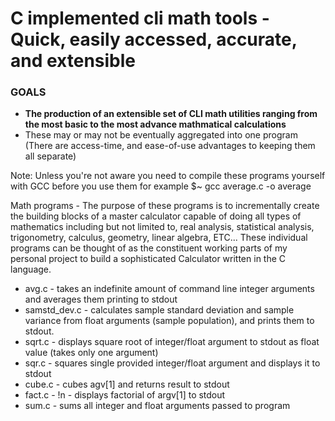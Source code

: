 # C implemented cli math tools - **Quick, easily accessed, accurate, and extensible**

### GOALS
- **The production of an extensible set of CLI math utilities ranging from the most basic to the most advance mathmatical calculations**
- These may or may not be eventually aggregated into one program (There are access-time, and ease-of-use advantages to keeping them all separate)

Note: Unless you're not aware you need to compile these programs yourself with GCC before you use them
for example $~ gcc average.c -o average

Math programs - The purpose of these programs is to incrementally create the building blocks of a master calculator capable of doing all types of mathematics including but not limited to, real analysis, statistical analysis, trigonometry, calculus, geometry, linear algebra, ETC... These individual programs can be thought of as the constituent working parts of my personal project to build a sophisticated Calculator written in the C language. 

- avg.c - takes an indefinite amount of command line integer arguments and averages them printing to stdout
- samstd_dev.c - calculates sample standard deviation and sample variance from float arguments (sample population), and prints them to stdout.
- sqrt.c - displays square root of integer/float argument to stdout as float value (takes only one argument)
- sqr.c - squares single provided integer/float argument and displays it to stdout
- cube.c - cubes agv[1] and returns result to stdout
- fact.c - !n - displays factorial of argv[1] to stdout
- sum.c - sums all integer and float arguments passed to program



















